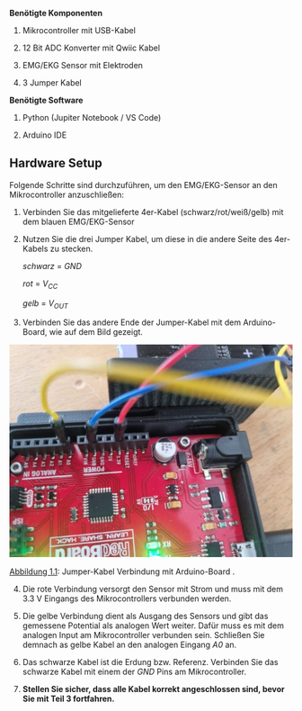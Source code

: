 **Benötigte Komponenten**

1. Mikrocontroller mit USB-Kabel

2. 12 Bit ADC Konverter mit Qwiic Kabel

3. EMG/EKG Sensor mit Elektroden

4. 3 Jumper Kabel

**Benötigte Software**

1. Python (Jupiter Notebook / VS Code)

2. Arduino IDE


## **Hardware Setup**

Folgende Schritte sind durchzuführen, um den EMG/EKG-Sensor an den Mikrocontroller anzuschließen:
    
1. Verbinden Sie das mitgelieferte 4er-Kabel (schwarz/rot/weiß/gelb) mit dem blauen EMG/EKG-Sensor

2. Nutzen Sie die drei Jumper Kabel, um diese in die andere Seite des 4er-Kabels zu stecken.

    *schwarz* = *GND*

    *rot* = *V<sub>CC</sub>*

    *gelb* = *V<sub>OUT</sub>*

3. Verbinden Sie das andere Ende der Jumper-Kabel mit dem Arduino-Board, wie auf dem Bild gezeigt.

![Abbildung 1.1](../assets/img/conArduEkg.jpg)

[Abbildung 1.1](../assets/img/conArduEkg.jpg): Jumper-Kabel Verbindung mit Arduino-Board .

4. Die rote Verbindung versorgt den Sensor mit Strom und muss mit dem 3.3 V Eingangs des Mikrocontrollers verbunden werden.

5. Die gelbe Verbindung dient als Ausgang des Sensors und gibt das gemessene Potential als analogen Wert weiter. Dafür muss es mit dem analogen Input am Mikrocontroller verbunden sein. Schließen Sie demnach as gelbe Kabel an den analogen Eingang *A0* an.

6. Das schwarze Kabel ist die Erdung bzw. Referenz. Verbinden Sie das schwarze Kabel mit einem der *GND* Pins am Mikrocontroller.

7. **Stellen Sie sicher, dass alle Kabel korrekt angeschlossen sind, bevor Sie mit Teil 3 fortfahren.**